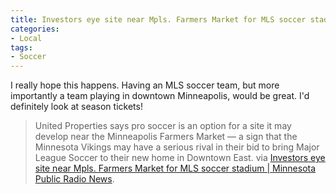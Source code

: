 ```yaml
---
title: Investors eye site near Mpls. Farmers Market for MLS soccer stadium
categories:
- Local
tags:
- Soccer
---
```


I really hope this happens. Having an MLS soccer team, but more importantly a team playing in downtown Minneapolis, would be great. I'd definitely look at season tickets!

> United Properties says pro soccer is an option for a site it may develop near the Minneapolis Farmers Market — a sign that the Minnesota Vikings may have a serious rival in their bid to bring Major League Soccer to their new home in Downtown East.
> via [Investors eye site near Mpls. Farmers Market for MLS soccer stadium | Minnesota Public Radio News](http://www.mprnews.org/story/2014/10/30/possible-minneapolis-mls-stadium).
